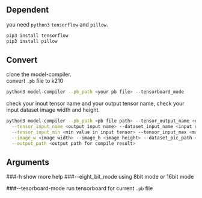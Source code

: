 
## Dependent
you need `python3` `tensorflow` and `pillow`.
```sh
pip3 install tensorflow
pip3 install pillow
```

## Convert
clone the model-compiler. \
convert `.pb` file to k210
```sh
python3 model-compiler --pb_path <your pb file> --tensorboard_mode
```
check your inout tensor name and your output tensor name,
check your input dataset image width and height.
```sh
python3 model-compiler --pb_path <pb file path> --tensor_output_name <output tensor name> \
  --tensor_input_name <output input name> --dataset_input_name <input dataset tensor name> \
  --tensor_input_min <min value in input tensor> --tensor_input_max <max value in input tensor> \
  --image_w <image width> --image_h <image height> --dataset_pic_path <example image path> \
  --output_path <output path for compile result>
```

## Arguments
###-h
show more help
###--eight_bit_mode
using 8bit mode or 16bit mode

###--tesorboard-mode
run tensorboard for current `.pb` file

